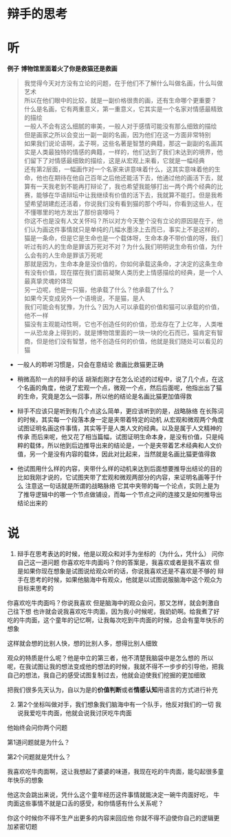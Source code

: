 # 辩手的思考

# 听
**例子**
**博物馆里面着火了你是救猫还是救画**
> 我觉得今天对方没有立论的问题，在于他们不了解什么叫做名画，什么叫做艺术  
> 所以在他们眼中的比较，就是一副价格很贵的画，还有生命哪个更重要？  
> 什么是名画，它有两重意义，第一重意义，它其实是一个名家对情感最精致的描绘  
> 一般人不会有这么细腻的审美，一般人对于感情可能没有那么细致的描绘  
> 但是画家之所以会变出一副一副的名画，因为他们在这一方面非常特别  
> 如果我们说论语啊，孟子啊，这些名著是智慧的典籍，那这一副副的名画其实是人类最独特的情感的典籍，一样的，他们达到了我们未达到的境界，他们留下了对情感最细致的描绘，这是从宏观上来看，它就是一幅经典  
> 还有第2层面，一幅画作对一个名家来讲意味着什么，这其实意味着他的生命，他也在期待在他自己百年之后他还能活下去，他通过他的画活下去，就算有一天我老到不能再打辩论了，我也希望我能够打出一两个两个经典的比赛，能够在华语辩坛中让我继续有价值的活下去，我就算不能打。但是我希望希望胡建彪还活着，你说我们没有看到猫的那个呼叫，你看到这些人，在不懂哪里的地方发出了那份哀嚎吗？  
> 你这不也是没有人文关怀吗？所以对方今天整个没有立论的原因是在于，他们认为画这件事情就只是单纯的几幅水墨涂上去而已，事实上不是这样的，猫是一条命，但是它是生命也是一个载体呀，生命本身不带价值的呀，我们听过有的人的生命是罪该万死对不对？为什么我们明明说生命有价值，为什么会有的人生命是罪该万死呢  
> 那就是因为，生命本身是没价值的，你如何承载这条命，才决定的这条生命有没有价值，现在摆在我们面前凝聚人类历史上情感描绘的经典，是一个人最真挚灵魂的体现  
> 另一边呢，他是一只猫，他承载了什么？他承载了什么？  
> 如果今天变成另外一个语境说，不是猫，是人  
> 我们可能会有犹豫，为什么？因为人可以承载的价值和猫可以承载的价值，他不一样  
> 猫没有主观能动性啊，它也不创造任何的价值，恐龙存在了上亿年，人类唯一从恐龙身上得到的，就是博物馆里面的一块一块的化石而已，猫肯定有智商，但是他们没有智慧，他不创造任何的价值，他就是我们随处可以看见的猫  

* 一般人的聆听习惯是，只会在意结论
救画比救猫更正确
* 稍微高阶一点的辩手的话
胡渐彪刚才在怎么论述的过程中，说了几个点，在这个名画的角度，他说了宏观一个点，微观一个点，然后后面呢，他指出出了猫的生命，究竟是怎么一回事，所以他的结论是名画比猫更加值得救
* 辩手不应该只是听到有几个点这么简单，更应该听到的是，战略脉络
在长陈词的时候，其实每一个段落本身一定是夹带着特定的动机
从宏观和微观两个角度试图证明名画这件事情，其实等于是人类人文的经典。以及是属于人文精神的传承
而后来呢，他又花了相当篇幅，试图证明生命本身，是没有价值，只是纯粹的载体，所以他到后边推导出来的结论是，一个是夹带着艺术经典和人文价值，另一个是没有内容的载体，因此对比起来，当然就是名画比猫更值得救

* 他试图用什么样的内容，夹带什么样的动机来达到后面想要推导出结论的目的
比如我刚才说的，它试图夹带了宏观和微观两部分的内容，来证明名画等于什么
注意这一句话就是所谓的战略脉络
它其中夹带的每一个论点，实则上是为了推导逻辑中的哪一个节点做铺设，而每一个节点之间的连接又是如何推导出结论出来的

# 说
1. 辩手在思考表达的时候，他是以观众和对手为坐标的（为什么，凭什么）
问你自己这一道问题
你喜欢吃牛肉面吗？你的答案是，我喜欢或者是我不喜欢
但是如果你现在想象是试图说给观众听的话，你说我喜欢还是不喜欢是不够的
辩手在思考的时候，如果他脑海中有观众，他就是以试图说服脑海中这个观众为目标来思考的

你喜欢吃牛肉面吗？你说我喜欢
但是脑海中的观众会问，那又怎样，就会刺激自己往下想
也许就会说我喜欢吃牛肉面，因为我小时候呢，我奶奶啊。给我煮了好吃的牛肉面，这个童年的记忆啊，让我每次吃到牛肉面的时候，总会有童年快乐的想象

这样就会想的比别人快，想的比别人多，想得比别人细致

观众的特质是什么呢？他是中立的第三者，他不清楚我脑袋中是怎么想的
所以呢，在我试图让我的想法变成他的想法的时候，我就不得不一步步的引导他，把我自己的想法，我自己的感受试图复制过去，他就会迫使我们挖掘的更加细致

把我们很多先天认为，自以为是的**价值判断**或者**情感认知**用语言的方式进行补充

2. 第2个坐标叫做对手，我们想象我们脑海中有一个队手，他反对我们的一切
我说我爱吃牛肉面，他就会说我讨厌吃牛肉面

他始终会问你两个问题

第1道问题就是为什么？

第2个问题就是凭什么？

我喜欢吃牛肉面啊，这让我想起了婆婆的味道，我现在吃的牛肉面，能勾起很多童年快乐的想象

他这次会跳出来说，凭什么这个童年经历这件事情就能决定一碗牛肉面好吃，
牛肉面这些事情不就是口舌的感受，和你情感有什么关系呢？

你这个时候你不得不生产出更多的内容来回应他
你就不得不迫使你自己的逻辑更加紧密切题
